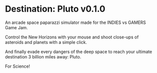 # Destination: Pluto v0.1.0

An arcade space paparazzi simulator made for the INDIES vs GAMERS Game Jam.

Control the New Horizons with your mouse and shoot close-ups of asteroids and planets with a simple click.

And finally evade every dangers of the deep space to reach your ultimate destination 3 billion miles away: Pluto.

For Science!